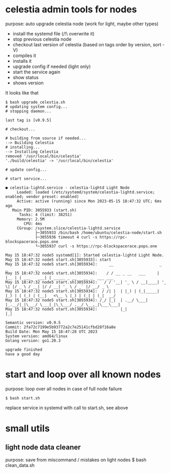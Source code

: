 # celestia admin tools for nodes
purpose: auto upgrade celestia node (work for light, maybe other types)

- install the systemd file (/!\ overwrite it)
- stop previous celestia node
- checkout last version of celestia (based on tags order by version, sort -V)
- compiles it
- installs it
- upgrade config if needed (light only)
- start the service again
- show status
- shows version

It looks like that


    $ bash upgrade_celestia.sh
    # updating system config...
    # stopping daemon...
    
    last tag is [v0.9.5]
    
    # checkout...
    
    # building from source if needed...
    --> Building Celestia
    # installing...
    --> Installing Celestia
    removed '/usr/local/bin/celestia'
    './build/celestia' -> '/usr/local/bin/celestia'
    
    # update config...
    
    # start service...
    
    ● celestia-lightd.service - celestia-lightd Light Node
         Loaded: loaded (/etc/systemd/system/celestia-lightd.service; enabled; vendor preset: enabled)
         Active: active (running) since Mon 2023-05-15 18:47:32 UTC; 6ms ago
       Main PID: 3055933 (start.sh)
          Tasks: 4 (limit: 38251)
         Memory: 2.5M
            CPU: 4ms
         CGroup: /system.slice/celestia-lightd.service
                 ├─3055933 /bin/bash /home/ubuntu/celestia-node/start.sh
                 ├─3055936 timeout 4 curl -s https://rpc-blockspacerace.pops.one
                 └─3055937 curl -s https://rpc-blockspacerace.pops.one
    
    May 15 18:47:32 node5 systemd[1]: Started celestia-lightd Light Node.
    May 15 18:47:32 node5 start.sh[3055933]: start
    May 15 18:47:32 node5 start.sh[3055934]:     __                    _     _            _
    May 15 18:47:32 node5 start.sh[3055934]:    / / __ _ __   ___     | |__ | | ___   ___| | _____ _ __   __ _  ___ ___
    May 15 18:47:32 node5 start.sh[3055934]:   / / '__| '_ \ / __|____| '_ \| |/ _ \ / __| |/ / __| '_ \ / _` |/ __/ _ \
    May 15 18:47:32 node5 start.sh[3055934]:  / /| |  | |_) | (_|_____| |_) | | (_) | (__|   <\__ \ |_) | (_| | (_|  __/
    May 15 18:47:32 node5 start.sh[3055934]: /_/ |_|  | .__/ \___|    |_.__/|_|\___/ \___|_|\_\___/ .__/ \__,_|\___\___|
    May 15 18:47:32 node5 start.sh[3055934]:          |_|                                         |_|
    
    Semantic version: v0.9.5
    Commit: 2fa72c7199e5b93772a2c7e25141cfbd28f16a8e
    Build Date: Mon May 15 18:47:28 UTC 2023
    System version: amd64/linux
    Golang version: go1.20.3
    
    upgrade finished
    have a good day


# start and loop over all known nodes
purpose: loop over all nodes in case of full node failure

    $ bash start.sh

replace service in systemd with call to start.sh, see above

# small utils

## light node data cleaner
purpose: save from miscommand / mistakes on light nodes
    $ bash clean_data.sh


